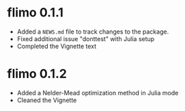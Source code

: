 # flimo 0.1.1

* Added a `NEWS.md` file to track changes to the package.
* Fixed additional issue "donttest" with Julia setup
* Completed the Vignette text

# flimo 0.1.2

* Added a Nelder-Mead optimization method in Julia mode
* Cleaned the Vignette